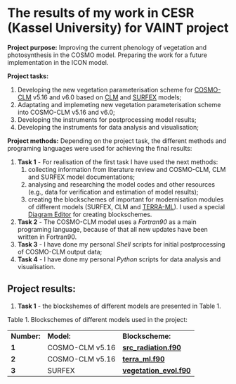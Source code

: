 # The results of my work in CESR (Kassel University) for VAINT project

**Project purpose:** Improving the current phenology of vegetation and photosynthesis in the COSMO model. Preparing the work for a future implementation in the ICON model. 

**Project tasks:**
1. Developing the new vegetation parameterisation scheme for [COSMO-CLM][1] v5.16 and v6.0 based on [CLM][2] and [SURFEX][3] models;
2. Adaptating and implemeting new vegetation parameterisation scheme into COSMO-CLM v5.16 and v6.0;
3. Developing the instruments for postprocessing model results;
4. Developing the instruments for data analysis and visualisation; 

**Project methods:**
Depending on the project task, the different methods and programing languages were used for achieving the final results:
1. **Task 1** - For realisation of the first task I have used the next methods:
    1. collecting information from literature review and COSMO-CLM, CLM and SURFEX model documentations;
    2. analysing and researching the model codes and other resources (e.g., data for verification and estimation of model results);
    3. creating the blockschemes of important for modernisation modules of different models (SURFEX, CLM and [TERRA-ML][4]).  I used a special [Diagram Editor][4] for creating blockschemes. 
2. **Task 2** - The COSMO-CLM model uses a *Fortran90* as a main programing language, because of that all new updates have been written in Fortran90.
3. **Task 3** - I have done my personal *Shell* scripts for initial postprocessing of COSMO-CLM output data;
4. **Task 4** - I have done my personal *Python* scripts for data analysis and visualisation.


## Project results:

1. **Task 1** - the blockshemes of different models are presented in Table 1.

Table 1. Blockschemes of different models used in the project:
<table>
<tr>
<td><b>Number:</b></td>    
<td><b>Model:</b></td>
<td><b>Blockscheme:</b></td>
<tr>
    
<td><b>1</b></td>
<td>COSMO-CLM v5.16</td>
<td><a href="https://github.com/EvgenyChur/CESR/blob/main/src_radiation.jpg" target="_blank"><b>src_radiation.f90</b></a></td>      
<tr>    

<td><b>2</b></td>
<td>COSMO-CLM v5.16</td>
<td><a href="https://github.com/EvgenyChur/CESR/blob/main/terra_ml.png" target="_blank"><b>terra_ml.f90</b></a></td>      
<tr>    

<td><b>3</b></td>
<td>SURFEX</td>
<td><a href="https://github.com/EvgenyChur/CESR/blob/main/vegetation_evol.jpg" target="_blank"><b>vegetation_evol.f90</b></a></td>      
<tr>    
    
    
</table>




[1]: https://www.cmcc.it/models/cosmo-clm-climate-limited-area-modelling-community
[2]: https://www.cesm.ucar.edu/models/cesm1.2/clm/CLM45_Tech_Note.pdf
[3]: https://www.umr-cnrm.fr/surfex/IMG/pdf/surfex_scidoc_v8.1.pdf
[4]: http://www.cosmo-model.org/content/model/documentation/core/default.htm
[5]: https://www.diagrameditor.com/
